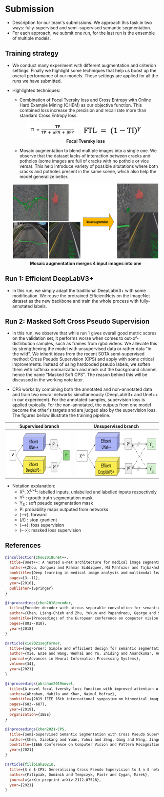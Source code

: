 # Submission

- Description for our team's submissions. We approach this task in two ways: fully-supervised and semi-supervised semantic segmentation.
- For each approach, we submit one run, for the last run is the ensemble of multiple models. 

## Training strategy
- We conduct many experiment with different augmentation and criterion settings. Finally we highlight some techniques that help us boost up the overall performance of our models. These settings are applied for all the runs we have submitted.

- Highlighted techniques:
    - Combination of Focal Tversky loss and Cross Entropy with Online Hard Example Mining (OHEM) as our objective function. This combined loss increase the precision and recall rate more than standard Cross Entropy loss.

    <p align="center"> <img height="50" alt="screen" src="./figures/tversky.png"> <img height="50" alt="screen" src="./figures/focal_tversky.png"> <br> <strong>Focal Tversky loss</strong> </p>


    - Mosaic augmentation to blend multiple images into a single one. We observe that the dataset lacks of interaction between cracks and potholes (some images are full of cracks with no pothole or vice versa). This help introduce variety of possible situtations where both cracks and potholes present in the same scene, which also help the model generalize better.

    <p align="center"> <img height="250" alt="screen" src="./figures/mosaic.png"> <br> <strong>Mosaic augmentation merges 4 input images into one</strong></p>

## **Run 1: Efficient DeepLabV3+**
- In this run, we simply adapt the traditional DeepLabV3+ with some modification. We reuse the pretrained EfficientNets on the ImageNet dataset as the new backbone and train the whole process with fully-annotated labels.

## **Run 2: Masked Soft Cross Pseudo Supervision**
- In this run, we observe that while run 1 gives overall good metric scores on the validation set, it performs worse when comes to out-of-distribution samples, such as frames from rgbd videos. We alleviate this by strengthening the model with unsupervised data or rather data "in the wild". We inherit ideas from the recent SOTA semi-supervised method: Cross Pseudo Supervision (CPS) and apply with some critical improvements. Instead of using hardcoded pseudo labels, we soften them with softmax normalization and mask out the background channel, hence the name "Masked Soft CPS". The reason behind this will be discussed in the working note later. 

- CPS works by combining both the annotated and non-annotated data and train two neural networks simultaneously (DeepLabV3+ and Unet++ in our experiment). For the annotated samples, supervision loss is applied typically. For the non-annotated, the outputs from one model become the other's targets and are judged also by the supervision loss. The figures bellow illustrate the training pipeline. 


|  Supervised branch | Unsupervised branch |
| :----------------------------------------------------------: | :----------------------------------------------------------: | 
| <img height="150" alt="screen" src="./figures/supervised.png">  | <img height="150" alt="screen" src="./figures/unsupervised.png">  | 

- Notation explanation: 
    - X<sup>L</sup>, X<sup>U+L</sup>: labelled inputs, unlabelled and labelled inputs respectively
    - Y<sup>L</sup> : grouth truth segmentation mask
    - Y<sub>S</sub> : soft pseudo segmentation mask
    - P:            probability maps outputed from networks
    - (&#8212;>):   forward
    - (//) :        stop-gradient
    - (-->):        foss supervision
    - (-&#8901;>):  masked loss supervision

## References

``` bibtex
@incollection{zhou2018unet++,
  title={Unet++: A nested u-net architecture for medical image segmentation},
  author={Zhou, Zongwei and Rahman Siddiquee, Md Mahfuzur and Tajbakhsh, Nima and Liang, Jianming},
  booktitle={Deep learning in medical image analysis and multimodal learning for clinical decision support},
  pages={3--11},
  year={2018},
  publisher={Springer}
}
```

``` bibtex
@inproceedings{chen2018encoder,
  title={Encoder-decoder with atrous separable convolution for semantic image segmentation},
  author={Chen, Liang-Chieh and Zhu, Yukun and Papandreou, George and Schroff, Florian and Adam, Hartwig},
  booktitle={Proceedings of the European conference on computer vision (ECCV)},
  pages={801--818},
  year={2018}
}
```

``` bibtex
@article{xie2021segformer,
  title={SegFormer: Simple and efficient design for semantic segmentation with transformers},
  author={Xie, Enze and Wang, Wenhai and Yu, Zhiding and Anandkumar, Anima and Alvarez, Jose M and Luo, Ping},
  journal={Advances in Neural Information Processing Systems},
  volume={34},
  year={2021}
}
```

``` bibtex
@inproceedings{abraham2019novel,
  title={A novel focal tversky loss function with improved attention u-net for lesion segmentation},
  author={Abraham, Nabila and Khan, Naimul Mefraz},
  booktitle={2019 IEEE 16th international symposium on biomedical imaging (ISBI 2019)},
  pages={683--687},
  year={2019},
  organization={IEEE}
}
```

``` bibtex
@inproceedings{chen2021-CPS,
  title={Semi-Supervised Semantic Segmentation with Cross Pseudo Supervision},
  author={Chen, Xiaokang and Yuan, Yuhui and Zeng, Gang and Wang, Jingdong},
  booktitle={IEEE Conference on Computer Vision and Pattern Recognition (CVPR)},
  year={2021}
}
```
``` bibtex
@article{filipiak2021n,
  title={$ n $-CPS: Generalising Cross Pseudo Supervision to $ n $ networks for Semi-Supervised Semantic Segmentation},
  author={Filipiak, Dominik and Tempczyk, Piotr and Cygan, Marek},
  journal={arXiv preprint arXiv:2112.07528},
  year={2021}
}
```
